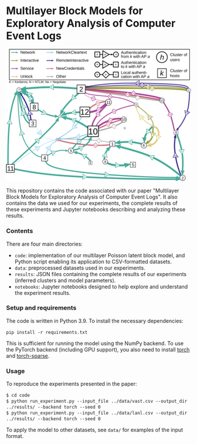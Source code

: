 # Multilayer Block Models for Exploratory Analysis of Computer Event Logs

<img src="img/illustration.png" width="1500px" />

This repository contains the code associated with our paper
"Multilayer Block Models for Exploratory Analysis of Computer Event
Logs".
It also contains the data we used for our experiments, the complete
results of these experiments and Jupyter notebooks describing and
analyzing these results.

### Contents

There are four main directories:

* `code`: implementation of our multilayer Poisson latent block model,
  and Python script enabling its application to CSV-formatted datasets.
* `data`: preprocessed datasets used in our experiments.
* `results`: JSON files containing the complete results of our
  experiments (inferred clusters and model parameters).
* `notebooks`: Jupyter notebooks designed to help explore and
  understand the experiment results.

### Setup and requirements

The code is written in Python 3.9.
To install the necessary dependencies:
```
pip install -r requirements.txt
```
This is sufficient for running the model using the NumPy backend.
To use the PyTorch backend (including GPU support), you also need to
install [torch](https://pytorch.org/get-started/locally/) and
[torch-sparse](https://pypi.org/project/torch-sparse/).

### Usage

To reproduce the experiments presented in the paper:
```
$ cd code
$ python run_experiment.py --input_file ../data/vast.csv --output_dir ../results/ --backend torch --seed 0
$ python run_experiment.py --input_file ../data/lanl.csv --output_dir ../results/ --backend torch --seed 0
```
To apply the model to other datasets, see `data/` for examples of the
input format.
